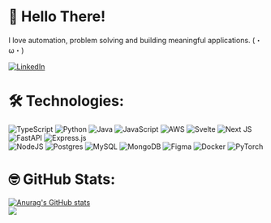 # 👋 Hello There!
I love automation, problem solving and building meaningful applications. (・ω・) <br/>

[![LinkedIn](https://img.shields.io/badge/_Contact_Me-%230077B5.svg?logo=linkedin&logoColor=white)](https://linkedin.com/in/christian-bayquen) 

# 🛠️ Technologies:
![TypeScript](https://img.shields.io/badge/typescript-%23007ACC.svg?style=flat&logo=typescript&logoColor=white) ![Python](https://img.shields.io/badge/python-3670A0?style=flat&logo=python&logoColor=ffdd54) ![Java](https://img.shields.io/badge/java-%23ED8B00.svg?style=flat&logo=java&logoColor=white) ![JavaScript](https://img.shields.io/badge/javascript-%23323330.svg?style=flat&logo=javascript&logoColor=%23F7DF1E) ![AWS](https://img.shields.io/badge/AWS-%23FF9900.svg?style=flat&logo=amazon-aws&logoColor=white) ![Svelte](https://img.shields.io/badge/svelte-%23f1413d.svg?style=flat&logo=svelte&logoColor=white) ![Next JS](https://img.shields.io/badge/Next-black?style=flat&logo=next.js&logoColor=white) ![FastAPI](https://img.shields.io/badge/FastAPI-005571?style=flat&logo=fastapi) ![Express.js](https://img.shields.io/badge/express.js-%23404d59.svg?style=flat&logo=express&logoColor=%2361DAFB) <br/>![NodeJS](https://img.shields.io/badge/node.js-6DA55F?style=flat&logo=node.js&logoColor=white) ![Postgres](https://img.shields.io/badge/postgres-%23316192.svg?style=flat&logo=postgresql&logoColor=white) ![MySQL](https://img.shields.io/badge/mysql-%2300f.svg?style=flat&logo=mysql&logoColor=white) ![MongoDB](https://img.shields.io/badge/MongoDB-%234ea94b.svg?style=flat&logo=mongodb&logoColor=white) 	![Figma](https://img.shields.io/badge/figma-%23F24E1E.svg?style=flat&logo=figma&logoColor=white) ![Docker](https://img.shields.io/badge/docker-%230db7ed.svg?style=flat&logo=docker&logoColor=white) ![PyTorch](https://img.shields.io/badge/PyTorch-%23EE4C2C.svg?style=flat&logo=PyTorch&logoColor=white)
# 🤓 GitHub Stats:
<!-- ![](https://github-readme-stats.vercel.app/api?username=chrisgabs&theme=onedark&hide_border=false&include_all_commits=true&count_private=true)<br/> -->
<!-- ![](https://github-readme-streak-stats.herokuapp.com/?user=chrisgabs&theme=onedark&hide_border=false)<br/> -->
[![Anurag's GitHub stats](https://github-readme-stats.vercel.app/api?username=chrisgabs&theme=onedark&show_icons=true&hide_title=true)](https://github.com/anuraghazra/github-readme-stats) <br/>
![](https://github-readme-stats.vercel.app/api/top-langs/?username=chrisgabs&theme=onedark&hide_border=false&include_all_commits=true&count_private=true&layout=compact&langs_count=8&card_width=445&hide_title=true)
